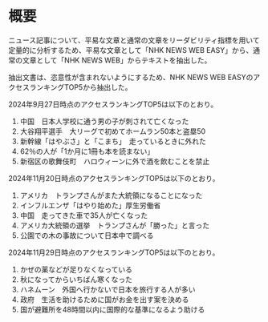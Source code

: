 # 概要
ニュース記事について、平易な文章と通常の文章をリーダビリティ指標を用いて定量的に分析するため、平易な文章として「NHK NEWS WEB EASY」から、通常の文章として「NHK NEWS WEB」からテキストを抽出した。  
  
抽出文書は、恣意性が含まれないようにするため、NHK NEWS WEB EASYのアクセスランキングTOP5から抽出した。  
  
2024年9月27日時点のアクセスランキングTOP5は以下のとおり。  
1. 中国　日本人学校に通う男の子が刺されて亡くなった  
2. 大谷翔平選手　大リーグで初めてホームラン50本と盗塁50  
3. 新幹線「はやぶさ」と「こまち」　走っているときに外れた  
4. 62％の人が「1か月に1冊も本を読まない」  
5. 新宿区の歌舞伎町　ハロウィーンに外で酒を飲むことを禁止 
  
2024年11月20日時点のアクセスランキングTOP5は以下のとおり。  
1. アメリカ　トランプさんがまた大統領になることになった  
2. インフルエンザ「はやり始めた」厚生労働省  
3. 中国　走ってきた車で35人が亡くなった  
4. アメリカ大統領の選挙　トランプさんが「勝った」と言った  
5. 公園での木の事故について日本中で調べる  
  
2024年11月29日時点のアクセスランキングTOP5は以下のとおり。  
1. かぜの薬などが足りなくなっている  
2. 秋になってからいちばん寒くなった  
3. ハネムーン　外国へ行かないで日本を旅行する人が多い  
4. 政府　生活を助けるために国がお金を出す案を決める  
5. 国が避難所を48時間以内に国際的な基準になるよう助ける  
